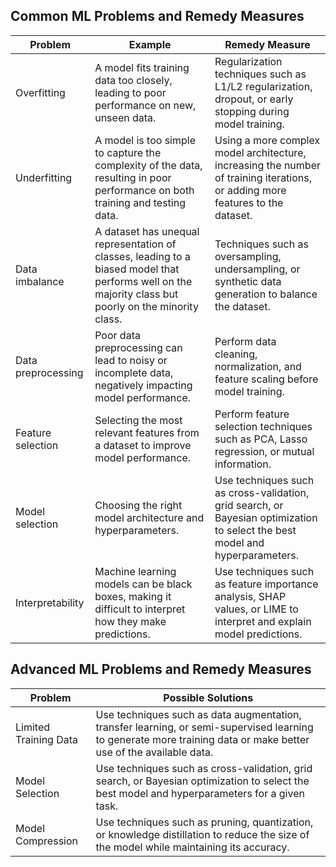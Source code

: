 ## Common ML Problems and Remedy Measures

| Problem | Example | Remedy Measure |
|---------|---------|----------------|
| Overfitting | A model fits training data too closely, leading to poor performance on new, unseen data. | Regularization techniques such as L1/L2 regularization, dropout, or early stopping during model training. |
| Underfitting | A model is too simple to capture the complexity of the data, resulting in poor performance on both training and testing data. | Using a more complex model architecture, increasing the number of training iterations, or adding more features to the dataset. |
| Data imbalance | A dataset has unequal representation of classes, leading to a biased model that performs well on the majority class but poorly on the minority class. | Techniques such as oversampling, undersampling, or synthetic data generation to balance the dataset. |
| Data preprocessing | Poor data preprocessing can lead to noisy or incomplete data, negatively impacting model performance. | Perform data cleaning, normalization, and feature scaling before model training. |
| Feature selection | Selecting the most relevant features from a dataset to improve model performance. | Perform feature selection techniques such as PCA, Lasso regression, or mutual information. |
| Model selection | Choosing the right model architecture and hyperparameters. | Use techniques such as cross-validation, grid search, or Bayesian optimization to select the best model and hyperparameters. |
| Interpretability | Machine learning models can be black boxes, making it difficult to interpret how they make predictions. | Use techniques such as feature importance analysis, SHAP values, or LIME to interpret and explain model predictions. |


## Advanced ML Problems and Remedy Measures

| Problem | Possible Solutions |
|---------|--------------------|
| Limited Training Data | Use techniques such as data augmentation, transfer learning, or semi-supervised learning to generate more training data or make better use of the available data. |
| Model Selection | Use techniques such as cross-validation, grid search, or Bayesian optimization to select the best model and hyperparameters for a given task. |
| Model Compression | Use techniques such as pruning, quantization, or knowledge distillation to reduce the size of the model while maintaining its accuracy. |


